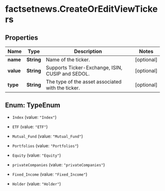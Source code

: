 # factsetnews.CreateOrEditViewTickers

## Properties

Name | Type | Description | Notes
------------ | ------------- | ------------- | -------------
**name** | **String** | Name of the ticker. | [optional] 
**value** | **String** | Supports Ticker-Exchange, ISIN, CUSIP and SEDOL. | [optional] 
**type** | **String** | The type of the asset associated with the ticker. | [optional] 



## Enum: TypeEnum


* `Index` (value: `"Index"`)

* `ETF` (value: `"ETF"`)

* `Mutual_Fund` (value: `"Mutual_Fund"`)

* `Portfolios` (value: `"Portfolios"`)

* `Equity` (value: `"Equity"`)

* `privateCompanies` (value: `"privateCompanies"`)

* `Fixed_Income` (value: `"Fixed_Income"`)

* `Holder` (value: `"Holder"`)




